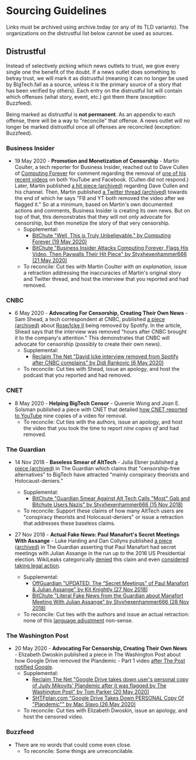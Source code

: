 # Sourcing Guidelines

Links must be archived using archive.today (or any of its TLD variants).
The organizations on the distrustful list below cannot be used as sources.

## Distrustful

Instead of selectively picking which news outlets to trust, we give every single one the benefit of the doubt.
If a news outlet does something to betray trust, we will mark it as distrustful (meaning it can no longer be used by BigTech.fail as a source, unless it is the primary source of a story that has been verified by others).
Each entry on the distrustful list will contain which offenses (what story, event, etc.) got them there (exception: Buzzfeed).

Being marked as distrustful is **not permanent**.
As an appendix to each offense, there will be a way to "reconcile" that offense.
A news outlet will no longer be marked distrustful once all offenses are reconciled (exception: Buzzfeed).

### Business Insider

* 19 May 2020 - **Promotion and Monetization of Censorship** -
Martin Coulter, a tech reporter for Business Insider, reached out to Dave Cullen of [Computing Forever](https://www.bitchute.com/channel/computingforever/) for comment regarding the removal of [one of his recent videos](https://www.bitchute.com/video/Avc6_ftzk3w/) on both YouTube and Facebook.
(Cullen did not respond.)
Later, Martin published [a hit piece (archived)](https://archive.vn/iC02m) regarding Dave Cullen and his channel.
Then, Martin published [a Twitter thread (archived)](https://archive.vn/Rs0DF) towards the end of which he says "FB and YT both removed the video after we flagged it."
So at a minimum, based on Martin's own documented actions and comments, Business Insider is creating its own news.
But on top of that, this demonstrates that they will not only advocate for censorship, but then monetize the story of that very censorship.
  * Supplemental:
    * [BitChute "Well, This is Truly Unbelievable." by Computing Forever (19 May 2020)](https://www.bitchute.com/video/FN4Usu-sgXI/)
    * [BitChute "Business Insider Attacks Computing Forever, Flags His Video, Then Paywalls Their Hit Piece" by Styxhexenhammer666 (21 May 2020)](https://www.bitchute.com/video/_IWZxxpUePI/)
  * To reconcile: Cut ties with Martin Coulter _with an explanation_, issue a retraction addressing the inaccuracies of Martin's original story and Twitter thread, and host the interview that you reported and had removed.

### CNBC

* 6 May 2020 - **Advocating For Censorship, Creating Their Own News** -
Sam Shead, a tech correspondent at CNBC, published [a piece (archived)](https://archive.vn/uEyCe) about [Rose/Icke II](https://bigtech.fail/events/youtube-removes-rose-icke-ii/) being removed by Spotify.
In the article, Shead says that the interview was removed "hours after CNBC brought it to the company's attention."
This demonstrates that CNBC will advocate for censorship (possibly to create their own news).
  * Supplemental:
    * [Reclaim The Net "David Icke interview removed from Spotify after CNBC complains" by Didi Rankovic (6 May 2020)](https://reclaimthenet.org/david-icke-interview-removed-spotify/)
  * To reconcile: Cut ties with Shead, issue an apology, and host the podcast that you reported and had removed.

### CNET

* 8 May 2020 - **Helping BigTech Censor** -
Queenie Wong and Joan E. Solsman published a piece with CNET that detailed [how CNET reported to YouTube](https://archive.vn/ooxgP#selection-2121.0-2121.227) nine copies of a video for removal.
  * To reconcile: Cut ties with the authors, issue an apology, and host the video that you took the time to report _nine copies of_ and had removed.

### The Guardian

* 14 Nov 2018 - **Baseless Smear of AltTech** -
Julia Ebner published [a piece (archived)](https://archive.fo/mpndf) in The Guardian which claims that "censorship-free alternatives" to BigTech have attracted "mainly conspiracy theorists and Holocaust-deniers."
  * Supplemental:
    * [BitChute "Guardian Smear Against Alt Tech Calls "Most" Gab and Bitchute Users Nazis" by Styxhexenhammer666 (15 Nov 2018)](https://www.bitchute.com/video/zfXxP80PDgk/)
  * To reconcile: Support these claims of how many AltTech users are "conspiracy theorists and Holocaust-deniers" or issue a retraction that addresses these baseless claims.

* 27 Nov 2018 - **Actual Fake News: Paul Manafort's Secret Meetings With Assange** -
Luke Harding and Dan Collyns published [a piece (archived)](https://archive.fo/pUjrj) in The Guardian asserting that Paul Manafort had secret meetings with Julian Assange in the run up to the 2016 US Presidential election.
WikiLeaks categorically [denied](https://archive.vn/LiRjv) this claim and even [considered taking legal action](https://archive.vn/YCGsy).
  * Supplemental:
    * [OffGuardian "UPDATED: The “Secret Meetings” of Paul Manafort & Julian Assange" by Kit Knightly (27 Nov 2018)](https://off-guardian.org/2018/11/27/discuss-the-secret-meetings-of-paul-manafort-julian-assange/)
    * [BitChute "Literal Fake News from the Guardian about Manafort Meeting With Julian Assange" by Styxhexenhammer666 (28 Nov 2018)](https://www.bitchute.com/video/vkIC6_kNNro/)
  * To reconcile: Cut ties with the authors and issue an actual retraction: none of this [language adjustment](https://www.newssniffer.co.uk/articles/1706143/diff/0/1) non-sense.

### The Washington Post

* 20 May 2020 - **Advocating For Censorship, Creating Their Own News** -
Elizabeth Dwoskin published a piece in The Washington Post about how Google Drive removed the Plandemic - Part 1 video [after The Post notified Google](https://archive.vn/wKfVi#selection-1833.0-1833.195).
  * Supplemental:
    * [Reclaim The Net "Google Drive takes down user's personal copy of Judy Mikovits' Plandemic after it was flagged by The Washington Post" by Tom Parker (20 May 2020)](https://reclaimthenet.org/google-drive-takes-down-user-file-plandemic/)
    * [SHTFplan.com "Google Drive Takes Down PERSONAL Copy Of "Plandemic"" by Mac Slavo (26 May 2020)](https://www.shtfplan.com/headline-news/google-drive-takes-down-personal-copy-of-plandemic_05262020)
  * To reconcile: Cut ties with Elizabeth Dwoskin, issue an apology, and host the censored video.

### Buzzfeed

* There are no words that could come even close.
  * To reconcile: Some things are unreconcilable.
